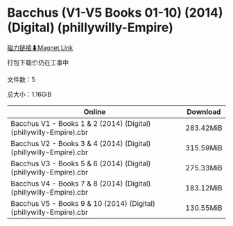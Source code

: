 # Bacchus (V1-V5 Books 01-10) (2014) (Digital) (phillywilly-Empire)

[磁力链接⬇Magnet Link](magnet:?xt=urn:btih:73ce98f1225193a9e0ef5759098d3a82c777269b&dn=Bacchus%20%28V1-V5%20Books%2001-10%29%20%282014%29%20%28Digital%29%20%28phillywilly-Empire%29)

打包下载📦仍在工事中

文件数：5

总大小：1.16GiB

Online | Download
--- | ---
Bacchus V1 - Books 1 & 2 (2014) (Digital) (phillywilly-Empire).cbr | 283.42MiB
Bacchus V2 - Books 3 & 4 (2014) (Digital) (phillywilly-Empire).cbr | 315.59MiB
Bacchus V3 - Books 5 & 6 (2014) (Digital) (phillywilly-Empire).cbr | 275.33MiB
Bacchus V4 - Books 7 & 8 (2014) (Digital) (phillywilly-Empire).cbr | 183.12MiB
Bacchus V5 - Books 9 & 10 (2014) (Digital) (phillywilly-Empire).cbr | 130.55MiB